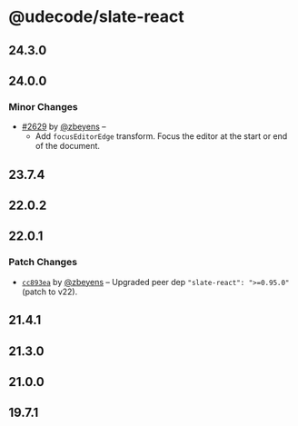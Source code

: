 # @udecode/slate-react

## 24.3.0

## 24.0.0

### Minor Changes

- [#2629](https://github.com/udecode/plate/pull/2629) by [@zbeyens](https://github.com/zbeyens) –
  - Add `focusEditorEdge` transform. Focus the editor at the start or end of the document.

## 23.7.4

## 22.0.2

## 22.0.1

### Patch Changes

- [`cc893ea`](https://github.com/udecode/plate/commit/cc893ea408c3d9abcef5b67cb00fa2b93a5686fe) by [@zbeyens](https://github.com/zbeyens) – Upgraded peer dep `"slate-react": ">=0.95.0"` (patch to v22).

## 21.4.1

## 21.3.0

## 21.0.0

## 19.7.1
